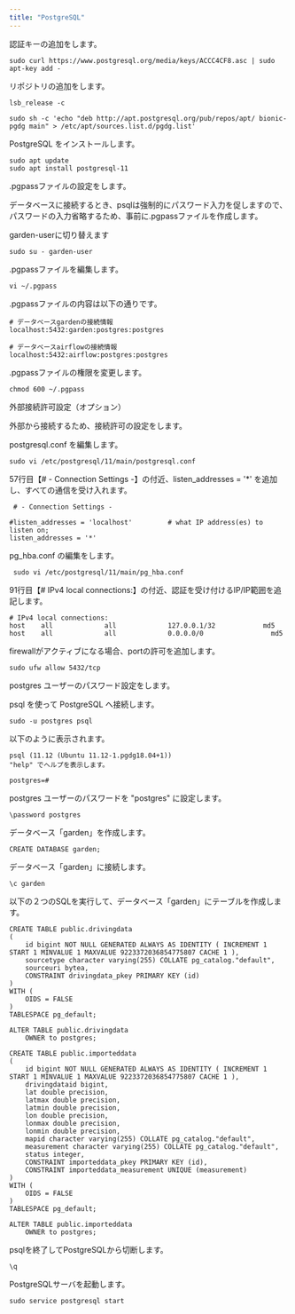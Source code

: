 ```yaml
---
title: "PostgreSQL"
---
```



認証キーの追加をします。

```
sudo curl https://www.postgresql.org/media/keys/ACCC4CF8.asc | sudo apt-key add -
```

リポジトリの追加をします。

```
lsb_release -c
```

```
sudo sh -c 'echo "deb http://apt.postgresql.org/pub/repos/apt/ bionic-pgdg main" > /etc/apt/sources.list.d/pgdg.list'
```

PostgreSQL をインストールします。

```
sudo apt update
sudo apt install postgresql-11
```

.pgpassファイルの設定をします。

データベースに接続するとき、psqlは強制的にパスワード入力を促しますので、パスワードの入力省略するため、事前に.pgpassファイルを作成します。

garden-userに切り替えます
```
sudo su - garden-user
```

.pgpassファイルを編集します。
```
vi ~/.pgpass
```

.pgpassファイルの内容は以下の通りです。

```.pgpass
# データベースgardenの接続情報
localhost:5432:garden:postgres:postgres

# データベースairflowの接続情報
localhost:5432:airflow:postgres:postgres
```

.pgpassファイルの権限を変更します。
```
chmod 600 ~/.pgpass
```

外部接続許可設定（オプション）

外部から接続するため、接続許可の設定をします。

 postgresql.conf を編集します。

 ```
 sudo vi /etc/postgresql/11/main/postgresql.conf
 ```

 57行目【# - Connection Settings -】の付近、listen_addresses = '*' を追加し、すべての通信を受け入れます。

```
 # - Connection Settings -

#listen_addresses = 'localhost'         # what IP address(es) to listen on;
listen_addresses = '*'
```

 pg_hba.conf の編集をします。

```
 sudo vi /etc/postgresql/11/main/pg_hba.conf
```

91行目【# IPv4 local connections:】の付近、認証を受け付けるIP/IP範囲を追記します。
```
# IPv4 local connections:
host    all             all             127.0.0.1/32            md5
host    all             all             0.0.0.0/0                 md5
```

firewallがアクティブになる場合、portの許可を追加します。

```
sudo ufw allow 5432/tcp
```

postgres ユーザーのパスワード設定をします。

psql を使って PostgreSQL へ接続します。

```
sudo -u postgres psql
```

以下のように表示されます。

```
psql (11.12 (Ubuntu 11.12-1.pgdg18.04+1))
"help" でヘルプを表示します。

postgres=#
```

postgres ユーザーのパスワードを "postgres" に設定します。

```
\password postgres
```

データベース「garden」を作成します。

```
CREATE DATABASE garden;
```

データベース「garden」に接続します。

```
\c garden
```

以下の２つのSQLを実行して、データベース「garden」にテーブルを作成します。

```
CREATE TABLE public.drivingdata
(
    id bigint NOT NULL GENERATED ALWAYS AS IDENTITY ( INCREMENT 1 START 1 MINVALUE 1 MAXVALUE 9223372036854775807 CACHE 1 ),
    sourcetype character varying(255) COLLATE pg_catalog."default",
    sourceuri bytea,
    CONSTRAINT drivingdata_pkey PRIMARY KEY (id)
)
WITH (
    OIDS = FALSE
)
TABLESPACE pg_default;

ALTER TABLE public.drivingdata
    OWNER to postgres;
```

```
CREATE TABLE public.importeddata
(
    id bigint NOT NULL GENERATED ALWAYS AS IDENTITY ( INCREMENT 1 START 1 MINVALUE 1 MAXVALUE 9223372036854775807 CACHE 1 ),
    drivingdataid bigint,
    lat double precision,
    latmax double precision,
    latmin double precision,
    lon double precision,
    lonmax double precision,
    lonmin double precision,
    mapid character varying(255) COLLATE pg_catalog."default",
    measurement character varying(255) COLLATE pg_catalog."default",
    status integer,
    CONSTRAINT importeddata_pkey PRIMARY KEY (id),
    CONSTRAINT importeddata_measurement UNIQUE (measurement)
)
WITH (
    OIDS = FALSE
)
TABLESPACE pg_default;

ALTER TABLE public.importeddata
    OWNER to postgres;
```

psqlを終了してPostgreSQLから切断します。

```
\q
```

PostgreSQLサーバを起動します。

```
sudo service postgresql start
```


